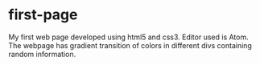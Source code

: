 # first-page
My first web page developed using html5 and css3.
Editor used is Atom.
The webpage has gradient transition of colors in different divs containing random information.
